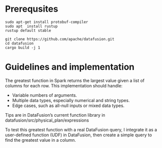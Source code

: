 # Prerequsites 

```
sudo apt-get install protobuf-compiler
sudo apt  install rustup
rustup default stable

git clone https://github.com/apache/datafusion.git
cd datafusion
cargo build -j 1
```


# Guidelines and implementation

The greatest function in Spark returns the largest value given a list of columns for each row. This implementation should handle:
* Variable numbers of arguments.
* Multiple data types, especially numerical and string types.
* Edge cases, such as all-null inputs or mixed data types.

Tips are in DataFusion’s current function library in datafusion/src/physical_plan/expressions 

To test this greatest function with a real DataFusion query, I integrate it as a user-defined function (UDF) in DataFusion, 
then create a simple query to find the greatest value in a column.
